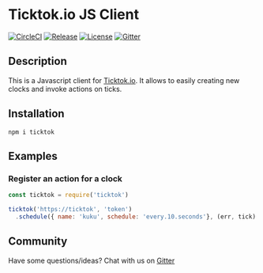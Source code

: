 # Ticktok.io JS Client
[![CircleCI](https://circleci.com/gh/ticktok-io/ticktok.js.svg?style=svg)](https://circleci.com/gh/ticktok-io/ticktok.js)
[![Release](https://img.shields.io/github/release/ticktok-io/ticktok.js.svg)](https://github.com/ticktok-io/ticktok.js/releases/tag)
[![License](http://img.shields.io/:license-apache2.0-red.svg)](http://doge.mit-license.org)
[![Gitter](https://badges.gitter.im/ticktok-io/community.svg)](https://gitter.im/ticktok-io/community?utm_source=badge&utm_medium=badge&utm_campaign=pr-badge)

## Description
This is a Javascript client for [Ticktok.io](https://ticktok.io). It allows to easily creating new clocks and invoke actions on ticks.

## Installation
```
npm i ticktok
```

## Examples
### Register an action for a clock
```javascript
const ticktok = require('ticktok')

ticktok('https://ticktok', 'token')
  .schedule({ name: 'kuku', schedule: 'every.10.seconds'}, (err, tick) => { console.log('tick') })
```

## Community
Have some questions/ideas? Chat with us on [Gitter](https://gitter.im/ticktok-io/community?utm_source=share-link&utm_medium=link&utm_campaign=share-link)
